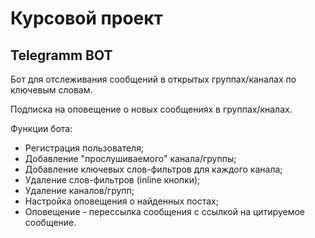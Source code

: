# Курсовой проект

## Telegramm BOT

Бот для отслеживания сообщений в открытых группах/каналах по ключевым словам.

Подписка на оповещение о новых сообщениях в группах/кналах.

Функции бота:

- Регистрация пользователя;
- Добавление "прослушиваемого" канала/группы;
- Добавление ключевых слов-фильтров для каждого канала;
- Удаление слов-фильтров (inline кнопки);
- Удаление каналов/групп;
- Настройка оповещения о найденных постах;
- Оповещение - перессылка сообщения с ссылкой на цитируемое сообщение.
